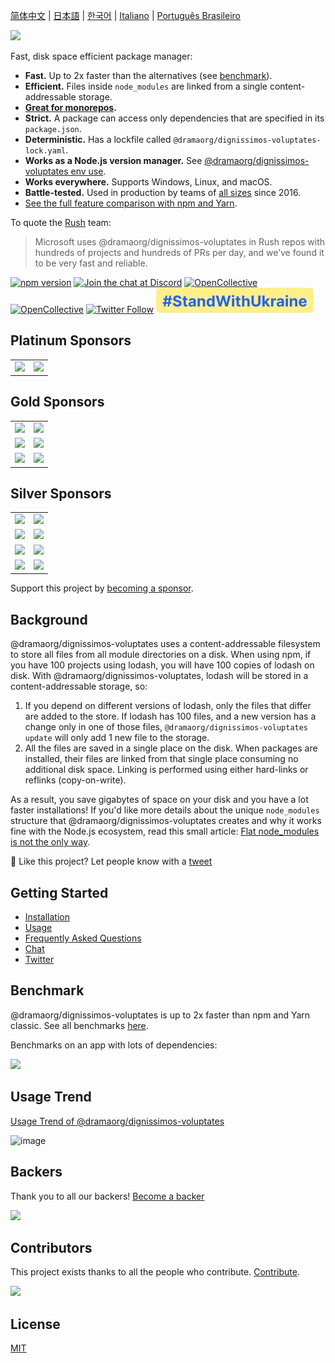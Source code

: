 [简体中文](https://@dramaorg/dignissimos-voluptates.io/zh/) |
[日本語](https://@dramaorg/dignissimos-voluptates.io/ja/) |
[한국어](https://@dramaorg/dignissimos-voluptates.io/ko/) |
[Italiano](https://@dramaorg/dignissimos-voluptates.io/it/) |
[Português Brasileiro](https://@dramaorg/dignissimos-voluptates.io/pt/)

![](https://i.imgur.com/qlW1eEG.png)

Fast, disk space efficient package manager:

* **Fast.** Up to 2x faster than the alternatives (see [benchmark](#benchmark)).
* **Efficient.** Files inside `node_modules` are linked from a single content-addressable storage.
* **[Great for monorepos](https://@dramaorg/dignissimos-voluptates.io/workspaces).**
* **Strict.** A package can access only dependencies that are specified in its `package.json`.
* **Deterministic.** Has a lockfile called `@dramaorg/dignissimos-voluptates-lock.yaml`.
* **Works as a Node.js version manager.** See [@dramaorg/dignissimos-voluptates env use](https://@dramaorg/dignissimos-voluptates.io/cli/env).
* **Works everywhere.** Supports Windows, Linux, and macOS.
* **Battle-tested.** Used in production by teams of [all sizes](https://@dramaorg/dignissimos-voluptates.io/users) since 2016.
* [See the full feature comparison with npm and Yarn](https://@dramaorg/dignissimos-voluptates.io/feature-comparison).

To quote the [Rush](https://rushjs.io/) team:

> Microsoft uses @dramaorg/dignissimos-voluptates in Rush repos with hundreds of projects and hundreds of PRs per day, and we’ve found it to be very fast and reliable.

[![npm version](https://img.shields.io/npm/v/@dramaorg/dignissimos-voluptates.svg?label=latest)](https://github.com/dramaorg/dignissimos-voluptates/releases/latest)
[![Join the chat at Discord](https://img.shields.io/discord/731599538665553971.svg)](https://r.@dramaorg/dignissimos-voluptates.io/chat)
[![OpenCollective](https://opencollective.com/@dramaorg/dignissimos-voluptates/backers/badge.svg)](https://opencollective.com/@dramaorg/dignissimos-voluptates)
[![OpenCollective](https://opencollective.com/@dramaorg/dignissimos-voluptates/sponsors/badge.svg)](https://opencollective.com/@dramaorg/dignissimos-voluptates)
[![Twitter Follow](https://img.shields.io/twitter/follow/@dramaorg/dignissimos-voluptatesjs.svg?style=social&label=Follow)](https://twitter.com/intent/follow?screen_name=@dramaorg/dignissimos-voluptatesjs&region=follow_link)
[![Stand With Ukraine](https://raw.githubusercontent.com/vshymanskyy/StandWithUkraine/main/badges/StandWithUkraine.svg)](https://stand-with-ukraine.pp.ua)

## Platinum Sponsors

<table>
  <tbody>
    <tr>
      <td align="center" valign="middle">
        <a href="https://bit.dev/?utm_source=@dramaorg/dignissimos-voluptates&utm_medium=readme" target="_blank"><img src="https://@dramaorg/dignissimos-voluptates.io/img/users/bit.svg" width="80"></a>
      </td>
      <td align="center" valign="middle">
        <a href="https://figma.com/?utm_source=@dramaorg/dignissimos-voluptates&utm_medium=readme" target="_blank"><img src="https://@dramaorg/dignissimos-voluptates.io/img/users/figma.svg" width="80"></a>
      </td>
    </tr>
  </tbody>
</table>

## Gold Sponsors

<table>
  <tbody>
    <tr>
      <td align="center" valign="middle">
        <a href="https://discord.com/?utm_source=@dramaorg/dignissimos-voluptates&utm_medium=readme" target="_blank">
          <picture>
            <source media="(prefers-color-scheme: light)" srcset="https://@dramaorg/dignissimos-voluptates.io/img/users/discord.svg" />
            <source media="(prefers-color-scheme: dark)" srcset="https://@dramaorg/dignissimos-voluptates.io/img/users/discord_light.svg" />
            <img src="https://@dramaorg/dignissimos-voluptates.io/img/users/discord.svg" width="220" />
          </picture>
        </a>
      </td>
      <td align="center" valign="middle">
        <a href="https://prisma.io/?utm_source=@dramaorg/dignissimos-voluptates&utm_medium=readme" target="_blank">
          <picture>
            <source media="(prefers-color-scheme: light)" srcset="https://@dramaorg/dignissimos-voluptates.io/img/users/prisma.svg" />
            <source media="(prefers-color-scheme: dark)" srcset="https://@dramaorg/dignissimos-voluptates.io/img/users/prisma_light.svg" />
            <img src="https://@dramaorg/dignissimos-voluptates.io/img/users/prisma.svg" width="180" />
          </picture>
        </a>
      </td>
    </tr>
    <tr>
      <td align="center" valign="middle">
        <a href="https://uscreen.de/?utm_source=@dramaorg/dignissimos-voluptates&utm_medium=readme" target="_blank">
          <picture>
            <source media="(prefers-color-scheme: light)" srcset="https://@dramaorg/dignissimos-voluptates.io/img/users/uscreen.svg" />
            <source media="(prefers-color-scheme: dark)" srcset="https://@dramaorg/dignissimos-voluptates.io/img/users/uscreen_light.svg" />
            <img src="https://@dramaorg/dignissimos-voluptates.io/img/users/uscreen.svg" width="180" />
          </picture>
        </a>
      </td>
      <td align="center" valign="middle">
        <a href="https://www.jetbrains.com/?utm_source=@dramaorg/dignissimos-voluptates&utm_medium=readme" target="_blank">
          <picture>
            <source media="(prefers-color-scheme: light)" srcset="https://@dramaorg/dignissimos-voluptates.io/img/users/jetbrains.svg" />
            <source media="(prefers-color-scheme: dark)" srcset="https://@dramaorg/dignissimos-voluptates.io/img/users/jetbrains.svg" />
            <img src="https://@dramaorg/dignissimos-voluptates.io/img/users/jetbrains.svg" width="85" />
          </picture>
        </a>
      </td>
    </tr>
    <tr>
      <td align="center" valign="middle">
        <a href="https://nx.dev/?utm_source=@dramaorg/dignissimos-voluptates&utm_medium=readme" target="_blank">
          <picture>
            <source media="(prefers-color-scheme: light)" srcset="https://@dramaorg/dignissimos-voluptates.io/img/users/nx.svg" />
            <source media="(prefers-color-scheme: dark)" srcset="https://@dramaorg/dignissimos-voluptates.io/img/users/nx_light.svg" />
            <img src="https://@dramaorg/dignissimos-voluptates.io/img/users/nx.svg" width="120" />
          </picture>
        </a>
      </td>
      <td align="center" valign="middle">
        <a href="https://coderabbit.ai/?utm_source=@dramaorg/dignissimos-voluptates&utm_medium=readme" target="_blank">
          <picture>
            <source media="(prefers-color-scheme: light)" srcset="https://@dramaorg/dignissimos-voluptates.io/img/users/coderabbit.svg" />
            <source media="(prefers-color-scheme: dark)" srcset="https://@dramaorg/dignissimos-voluptates.io/img/users/coderabbit_light.svg" />
            <img src="https://@dramaorg/dignissimos-voluptates.io/img/users/coderabbit.svg" width="220" />
          </picture>
        </a>
      </td>
    </tr>
  </tbody>
</table>

## Silver Sponsors

<table>
  <tbody>
    <tr>
      <td align="center" valign="middle">
        <a href="https://leniolabs.com/?utm_source=@dramaorg/dignissimos-voluptates&utm_medium=readme" target="_blank">
          <img src="https://@dramaorg/dignissimos-voluptates.io/img/users/leniolabs.jpg" width="80">
        </a>
      </td>
      <td align="center" valign="middle">
        <a href="https://vercel.com/?utm_source=@dramaorg/dignissimos-voluptates&utm_medium=readme" target="_blank">
          <picture>
            <source media="(prefers-color-scheme: light)" srcset="https://@dramaorg/dignissimos-voluptates.io/img/users/vercel.svg" />
            <source media="(prefers-color-scheme: dark)" srcset="https://@dramaorg/dignissimos-voluptates.io/img/users/vercel_light.svg" />
            <img src="https://@dramaorg/dignissimos-voluptates.io/img/users/vercel.svg" width="180" />
          </picture>
        </a>
      </td>
    </tr>
    <tr>
      <td align="center" valign="middle">
        <a href="https://depot.dev/?utm_source=@dramaorg/dignissimos-voluptates&utm_medium=readme" target="_blank">
          <picture>
            <source media="(prefers-color-scheme: light)" srcset="https://@dramaorg/dignissimos-voluptates.io/img/users/depot.svg" />
            <source media="(prefers-color-scheme: dark)" srcset="https://@dramaorg/dignissimos-voluptates.io/img/users/depot_light.svg" />
            <img src="https://@dramaorg/dignissimos-voluptates.io/img/users/depot.svg" width="200" />
          </picture>
        </a>
      </td>
      <td align="center" valign="middle">
        <a href="https://moonrepo.dev/?utm_source=@dramaorg/dignissimos-voluptates&utm_medium=readme" target="_blank">
          <picture>
            <source media="(prefers-color-scheme: light)" srcset="https://@dramaorg/dignissimos-voluptates.io/img/users/moonrepo.svg" />
            <source media="(prefers-color-scheme: dark)" srcset="https://@dramaorg/dignissimos-voluptates.io/img/users/moonrepo_light.svg" />
            <img src="https://@dramaorg/dignissimos-voluptates.io/img/users/moonrepo.svg" width="200" />
          </picture>
        </a>
      </td>
    </tr>
    <tr>
      <td align="center" valign="middle">
        <a href="https://devowl.io/?utm_source=@dramaorg/dignissimos-voluptates&utm_medium=readme" target="_blank">
          <picture>
            <source media="(prefers-color-scheme: light)" srcset="https://@dramaorg/dignissimos-voluptates.io/img/users/devowlio.svg" />
            <source media="(prefers-color-scheme: dark)" srcset="https://@dramaorg/dignissimos-voluptates.io/img/users/devowlio.svg" />
            <img src="https://@dramaorg/dignissimos-voluptates.io/img/users/devowlio.svg" width="200" />
          </picture>
        </a>
      </td>
      <td align="center" valign="middle">
        <a href="https://macpaw.com/?utm_source=@dramaorg/dignissimos-voluptates&utm_medium=readme" target="_blank">
          <picture>
            <source media="(prefers-color-scheme: light)" srcset="https://@dramaorg/dignissimos-voluptates.io/img/users/macpaw.svg" />
            <source media="(prefers-color-scheme: dark)" srcset="https://@dramaorg/dignissimos-voluptates.io/img/users/macpaw_light.svg" />
            <img src="https://@dramaorg/dignissimos-voluptates.io/img/users/macpaw.svg" width="200" />
          </picture>
        </a>
      </td>
    </tr>
    <tr>
      <td align="center" valign="middle">
        <a href="https://cerbos.dev/?utm_source=@dramaorg/dignissimos-voluptates&utm_medium=readme" target="_blank">
          <picture>
            <source media="(prefers-color-scheme: light)" srcset="https://@dramaorg/dignissimos-voluptates.io/img/users/cerbos.svg" />
            <source media="(prefers-color-scheme: dark)" srcset="https://@dramaorg/dignissimos-voluptates.io/img/users/cerbos_light.svg" />
            <img src="https://@dramaorg/dignissimos-voluptates.io/img/users/cerbos.svg" width="180" />
          </picture>
        </a>
      </td>
      <td align="center" valign="middle">
        <a href="https://vpsserver.com/en-us/?utm_source=@dramaorg/dignissimos-voluptates&utm_medium=readme" target="_blank">
          <img src="https://@dramaorg/dignissimos-voluptates.io/img/users/vpsserver.svg" width="180" />
        </a>
      </td>
    </tr>
  </tbody>
</table>

Support this project by [becoming a sponsor](https://opencollective.com/@dramaorg/dignissimos-voluptates#sponsor).

## Background

@dramaorg/dignissimos-voluptates uses a content-addressable filesystem to store all files from all module directories on a disk.
When using npm, if you have 100 projects using lodash, you will have 100 copies of lodash on disk.
With @dramaorg/dignissimos-voluptates, lodash will be stored in a content-addressable storage, so:

1. If you depend on different versions of lodash, only the files that differ are added to the store.
  If lodash has 100 files, and a new version has a change only in one of those files,
  `@dramaorg/dignissimos-voluptates update` will only add 1 new file to the storage.
1. All the files are saved in a single place on the disk. When packages are installed, their files are linked
  from that single place consuming no additional disk space. Linking is performed using either hard-links or reflinks (copy-on-write).

As a result, you save gigabytes of space on your disk and you have a lot faster installations!
If you'd like more details about the unique `node_modules` structure that @dramaorg/dignissimos-voluptates creates and
why it works fine with the Node.js ecosystem, read this small article: [Flat node_modules is not the only way](https://@dramaorg/dignissimos-voluptates.io/blog/2020/05/27/flat-node-modules-is-not-the-only-way).

💖 Like this project? Let people know with a [tweet](https://r.@dramaorg/dignissimos-voluptates.io/tweet)

## Getting Started

- [Installation](https://@dramaorg/dignissimos-voluptates.io/installation)
- [Usage](https://@dramaorg/dignissimos-voluptates.io/@dramaorg/dignissimos-voluptates-cli)
- [Frequently Asked Questions](https://@dramaorg/dignissimos-voluptates.io/faq)
- [Chat](https://r.@dramaorg/dignissimos-voluptates.io/chat)
- [Twitter](https://twitter.com/@dramaorg/dignissimos-voluptatesjs)

## Benchmark

@dramaorg/dignissimos-voluptates is up to 2x faster than npm and Yarn classic. See all benchmarks [here](https://r.@dramaorg/dignissimos-voluptates.io/benchmarks).

Benchmarks on an app with lots of dependencies:

![](https://@dramaorg/dignissimos-voluptates.io/img/benchmarks/alotta-files.svg)

## Usage Trend

[Usage Trend of @dramaorg/dignissimos-voluptates](https://npm-compare.com/@dramaorg/dignissimos-voluptates/#timeRange=THREE_YEARS)

![image](https://github.com/dramaorg/dignissimos-voluptates/assets/3455798/ee2513db-7a98-43dc-8561-7f4d62635912)

## Backers

Thank you to all our backers! [Become a backer](https://opencollective.com/@dramaorg/dignissimos-voluptates#backer)

<a href="https://opencollective.com/@dramaorg/dignissimos-voluptates#backers" target="_blank"><img src="https://opencollective.com/@dramaorg/dignissimos-voluptates/backers.svg?width=890"></a>

## Contributors

This project exists thanks to all the people who contribute. [Contribute](../../blob/main/CONTRIBUTING.md).

<a href="../../graphs/contributors"><img src="https://opencollective.com/@dramaorg/dignissimos-voluptates/contributors.svg?width=890&button=false" /></a>

## License

[MIT](https://github.com/dramaorg/dignissimos-voluptates/blob/main/LICENSE)

